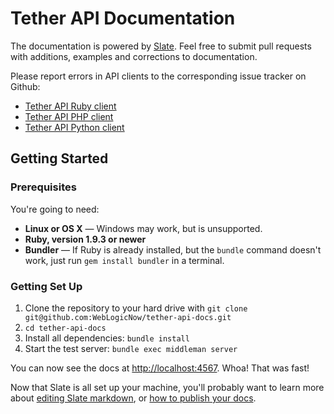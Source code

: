 Tether API Documentation
========

The documentation is powered by [Slate](https://github.com/tripit/slate/).
Feel free to submit pull requests with additions, examples and corrections to documentation.

Please report errors in API clients to the corresponding issue tracker on Github:

- [Tether API Ruby client](https://github.com/WebLogicNow/tether-api-client-ruby/issues)
- [Tether API PHP client](https://github.com/WebLogicNow/tether-api-client-php/issues)
- [Tether API Python client](https://github.com/WebLogicNow/tether-api-client-python/issues)


Getting Started
------------------------------

### Prerequisites

You're going to need:

 - **Linux or OS X** — Windows may work, but is unsupported.
 - **Ruby, version 1.9.3 or newer**
 - **Bundler** — If Ruby is already installed, but the `bundle` command doesn't work, just run `gem install bundler` in a terminal.

### Getting Set Up

 1. Clone the repository to your hard drive with `git clone git@github.com:WebLogicNow/tether-api-docs.git`
 2. `cd tether-api-docs`
 3. Install all dependencies: `bundle install`
 4. Start the test server: `bundle exec middleman server`

You can now see the docs at <http://localhost:4567>. Whoa! That was fast!

Now that Slate is all set up your machine, you'll probably want to learn more about [editing Slate markdown](https://github.com/tripit/slate/wiki/Markdown-Syntax), or [how to publish your docs](https://github.com/tripit/slate/wiki/Deploying-Slate).
